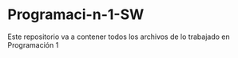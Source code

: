 # Programaci-n-1-SW
Este repositorio va a contener todos los archivos de lo trabajado en Programación 1

